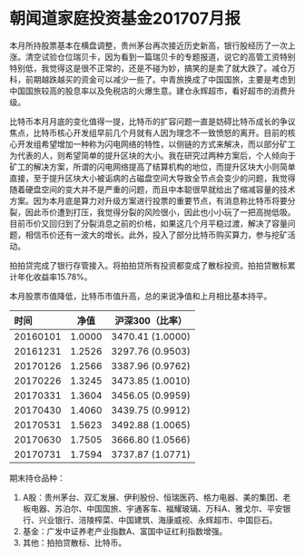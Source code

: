 # 朝闻道家庭投资基金201707月报

本月所持股票基本在横盘调整，贵州茅台再次接近历史新高，银行股经历了一次上涨。清空试验仓位瑞贝卡，因为看到一篇瑞贝卡的专题报道，说它的高管工资特别特别低，我觉得这是很不正常的，还是不碰为妙，搞笑的是卖了就大跌了。减仓万科，前期越跌越买的资金可以减少一些了。中青旅换成了中国国旅，主要是考虑到中国国旅较高的股息率以及免税店的火爆生意。建仓永辉超市，看好超市的消费升级。

比特币本月月底的变化值得一提，比特币的扩容问题一直是妨碍比特币成长的争议焦点，比特币核心开发组早前几个月就有人因为理念不一致愤怒的离开。目前的核心开发组希望增加一种称为闪电网络的特性，以侧链的方式来解决，而以部分矿工为代表的人，则希望简单的提升区块的大小。我在研究过两种方案后，个人倾向于矿工的解决方案，所谓的闪电网络提高了结算机构的地位，而提升区块大小则简单直接，至于提升区块大小被诟病的占磁盘空间大导致全节点会变少的问题，我觉得随着硬盘空间的变大并不是严重的问题，而且中本聪很早就给出了缩减容量的技术方案。因为本月底是算力对升级方案进行投票的重要节点，有消息称比特币将要分裂，因此币价遭到打压，我觉得分裂的风险很小，因此也小小玩了一把高抛低吸。目前币价又回归到了分裂消息之前的价格，如果这几个月平稳过渡，解决了容量问题，相信币价还有一波大的增长。此外，投入了部分比特币购买算力，参与挖矿活动。

拍拍贷完成了银行存管接入。将拍拍贷所有投资都变成了散标投资。拍拍贷散标累计年化收益率15.78%。

本月股票市值降低，比特币市值升高，总的来说净值和上月相比基本持平。

| 时间       | 净值     | 沪深300（比率）        |
| :------- | ------ | ---------------- |
| 20160101 | 1.0000 | 3470.41 (1.0000) |
| 20161231 | 1.2526 | 3297.76 (0.9503) |
| 20170126 | 1.2566 | 3387.96 (0.9762) |
| 20170226 | 1.3245 | 3473.85 (1.0010) |
| 20170331 | 1.3604 | 3456.05 (0.9959) |
| 20170430 | 1.4060 | 3439.75 (0.9912) |
| 20170531 | 1.5623 | 3492.88 (1.0065) |
| 20170630 | 1.7505 | 3666.80 (1.0566) |
| 20170731 | 1.7594 | 3737.87 (1.0771) |

期末持仓品种：

1. A股：贵州茅台、双汇发展、伊利股份、恒瑞医药、格力电器、美的集团、老板电器、苏泊尔、中国国旅、宇通客车、福耀玻璃、万科A、雅戈尔、平安银行、兴业银行、涪陵榨菜、中国建筑、海康威视、永辉超市、中国巨石。
2. 基金：广发中证养老产业指数A、富国中证红利指数增强。
3. 其他：拍拍贷散标、比特币。


